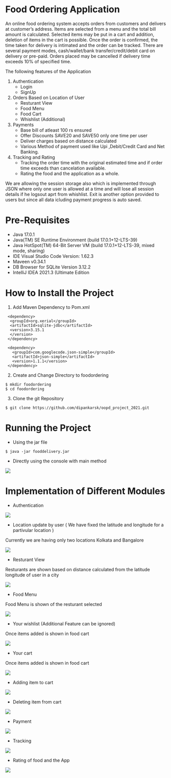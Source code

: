 # Food Ordering Application 

An online food ordering system accepts orders from customers and delivers at customer’s
address. Items are selected from a menu and the total bill amount is calculated. Selected items
may be put in a cart and addition, deletion of items in the cart is possible. Once the order is
confirmed, the time taken for delivery is intimated and the order can be tracked. There are
several payment modes, cash/wallet/bank transfer/credit/debit card on delivery or pre-paid.
Orders placed may be cancelled if delivery time exceeds 10% of specified time.

The following features of the Application

1. Authentication
   - Login
   - SignUp
2. Orders Based on Location of User
   - Resturant View
   - Food Menu
   - Food Cart
   - Whishlist (Additional)
3. Payments
   - Base bill of atleast 100 rs ensured
   - Offer Discounts SAVE20 and SAVE50 only one time per user
   - Deliver charges based on distance calculated
   - Various Method of payment used like Upi ,Debit/Credit Card and Net Banking.
4. Tracking and Rating
   - Tracking the order time with the original estimated time and if order time exceeds than cancelation available.
   - Rating the food and the application as a whole.

We are allowing the session storage also which is implemented through JSON where only one user is allowed at a time and will lose all session details if he logsout aprt from whishlist. Exit is another option provided to users but since all data icluding payment progress is auto saved.

# Pre-Requisites

  - Java 17.0.1
  - Java(TM) SE Runtime Environment (build 17.0.1+12-LTS-39)
  - Java HotSpot(TM) 64-Bit Server VM (build 17.0.1+12-LTS-39, mixed mode, sharing)
  - IDE Visual Studio Code Version: 1.62.3
  - Maveen v0.34.1
  - DB Browser for SQLite Version 3.12.2
  - IntelliJ IDEA 2021.3 (Ultimate Edition


# How to Install the Project

 1. Add Maven Dependency to Pom.xml
 ```
  <dependency>
   <groupId>org.xerial</groupId>
   <artifactId>sqlite-jdbc</artifactId>
   <version>3.15.1
   </version>
  </dependency>
 ```
 ``` 
  <dependency>
	<groupId>com.googlecode.json-simple</groupId>
	<artifactId>json-simple</artifactId>
	<version>1.1.1</version>
  </dependency>
 ```
 2. Create and Change Directory to foodordering
 ```
 $ mkdir foodordering
 $ cd foodordering
 ```
 3. Clone the git Repository
 ```
 $ git clone https://github.com/dipankarsk/oopd_project_2021.git
```
# Running the Project

- Using the jar file
```
$ java -jar fooddelivery.jar
```
- Directly using the console with main method


<img src="/resources/1.png"/>

# Implementation of Different Modules

- Authentication
 
 <img src="/resources/2.png"/>

- Location update by user ( We have fixed the latitude and longitude for a partivular location )

 Currently we are having only two locations Kolkata and Bangalore

 <img src="/resources/3.png"/>

- Resturant View
  
Resturants are shown based on distance calculated from the latitude longitude of user in a city

 <img src="/resources/4.png"/>

- Food Menu

Food Menu is shown of the resturant selected

 <img src="/resources/5.png"/>

 - Your wishlist (Additional Feature can be ignored)

Once items added is shown in food cart

<img src="/resources/6.png"/>

- Your cart

Once items added is shown in food cart

<img src="/resources/7.png"/>

- Adding item to cart

<img src="/resources/8.png"/>

- Deleting item from cart

<img src="/resources/9.png"/>

- Payment

<img src="/resources/10.png"/>

- Tracking

<img src="/resources/11.png"/>

- Rating of food and the App

<img src="/resources/12.png"/>

